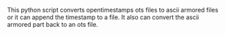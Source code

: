 This python script converts opentimestamps ots files to ascii armored files or it 
can append the timestamp to a file. It also can convert the ascii armored part back to 
an ots file.
